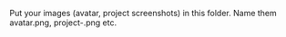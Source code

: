 Put your images (avatar, project screenshots) in this folder. Name them avatar.png, project-<id>.png etc.
